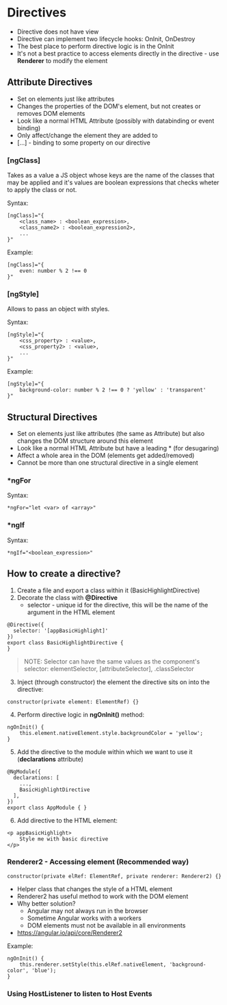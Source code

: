 # Directives

* Directive does not have view
* Directive can implement two lifecycle hooks: OnInit, OnDestroy
* The best place to perform directive logic is in the OnInit
* It's not a best practice to access elements directly in the directive - use **Renderer** to modify the element

## Attribute Directives

* Set on elements just like attributes
* Changes the properties of the DOM's element, but not creates or removes DOM elements
* Look like a normal HTML Attribute (possibly with databinding or event binding)
* Only affect/change the element they are added to
* [...] - binding to some property on our directive

### [ngClass]

Takes as a value a JS object whose keys are the name of the classes that may be applied and it's values are boolean expressions that checks wheter to apply the class or not.

Syntax:

```
[ngClass]="{
    <class_name> : <boolean_expression>,
    <class_name2> : <boolean_expression2>,
    ...
}"
```

Example:

```
[ngClass]="{
    even: number % 2 !== 0
}"
```

### [ngStyle]

Allows to pass an object with styles.

Syntax:

```
[ngStyle]="{
    <css_property> : <value>,
    <css_property2> : <value>,
    ...
}"
```

Example:

```
[ngStyle]="{
    background-color: number % 2 !== 0 ? 'yellow' : 'transparent'
}"
```

## Structural Directives

* Set on elements just like attributes (the same as Attribute) but also changes the DOM structure around this element
* Look like a normal HTML Attribute but have a leading * (for desugaring)
* Affect a whole area in the DOM (elements get added/removed)
* Cannot be more than one structural directive in a single element

### *ngFor

Syntax:

```
*ngFor="let <var> of <array>"
```

### *ngIf

Syntax:

```
*ngIf="<boolean_expression>"
```

## How to create a directive?

1. Create a file and export a class within it (BasicHighlightDirective)
2. Decorate the class with **@Directive**
    * selector - unique id for the directive, this will be the name of the argument in the HTML element

```
@Directive({
  selector: '[appBasicHighlight]'
})
export class BasicHighlightDirective {
}
```

> NOTE: Selector can have the same values as the component's selector: elementSelector, [attributeSelector], .classSelector

3. Inject (through constructor) the element the directive sits on into the directive:

```
constructor(private element: ElementRef) {}
```

4. Perform directive logic in **ngOnInit()** method:

```
ngOnInit() {
    this.element.nativeElement.style.backgroundColor = 'yellow';
}
```

5. Add the directive to the module within which we want to use it (**declarations** attribute)

```
@NgModule({
  declarations: [
    ...,
    BasicHighlightDirective
  ],
})
export class AppModule { }
```

6. Add directive to the HTML element:

```
<p appBasicHighlight>
    Style me with basic directive
</p>
```

### Renderer2 - Accessing element (Recommended way)

```
constructor(private elRef: ElementRef, private renderer: Renderer2) {}
```

* Helper class that changes the style of a HTML element
* Renderer2 has useful method to work with the DOM element
* Why better solution?
    * Angular may not always run in the browser
    * Sometime Angular works with a workers
    * DOM elements must not be available in all environments
* https://angular.io/api/core/Renderer2

Example:

```
ngOnInit() {
    this.renderer.setStyle(this.elRef.nativeElement, 'background-color', 'blue');
}
```

### Using HostListener to listen to Host Events

